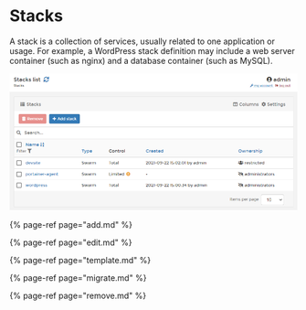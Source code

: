# Stacks

A stack is a collection of services, usually related to one application or usage. For example, a WordPress stack definition may include a web server container \(such as nginx\) and a database container \(such as MySQL\).

![The Stacks interface](../../../.gitbook/assets/2.9-stacks-splash.png)

{% page-ref page="add.md" %}

{% page-ref page="edit.md" %}

{% page-ref page="template.md" %}

{% page-ref page="migrate.md" %}

{% page-ref page="remove.md" %}

